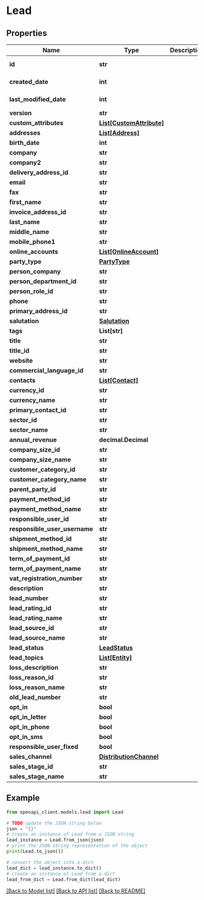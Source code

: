 # Lead


## Properties

Name | Type | Description | Notes
------------ | ------------- | ------------- | -------------
**id** | **str** |  | [optional] [readonly] 
**created_date** | **int** |  | [optional] [readonly] 
**last_modified_date** | **int** |  | [optional] [readonly] 
**version** | **str** |  | [optional] 
**custom_attributes** | [**List[CustomAttribute]**](CustomAttribute.md) |  | [optional] 
**addresses** | [**List[Address]**](Address.md) |  | [optional] 
**birth_date** | **int** |  | [optional] 
**company** | **str** |  | [optional] 
**company2** | **str** |  | [optional] 
**delivery_address_id** | **str** |  | [optional] 
**email** | **str** |  | [optional] 
**fax** | **str** |  | [optional] 
**first_name** | **str** |  | [optional] 
**invoice_address_id** | **str** |  | [optional] 
**last_name** | **str** |  | [optional] 
**middle_name** | **str** |  | [optional] 
**mobile_phone1** | **str** |  | [optional] 
**online_accounts** | [**List[OnlineAccount]**](OnlineAccount.md) |  | [optional] 
**party_type** | [**PartyType**](PartyType.md) |  | [optional] 
**person_company** | **str** |  | [optional] 
**person_department_id** | **str** |  | [optional] 
**person_role_id** | **str** |  | [optional] 
**phone** | **str** |  | [optional] 
**primary_address_id** | **str** |  | [optional] 
**salutation** | [**Salutation**](Salutation.md) |  | [optional] 
**tags** | **List[str]** |  | [optional] 
**title** | **str** |  | [optional] 
**title_id** | **str** |  | [optional] 
**website** | **str** |  | [optional] 
**commercial_language_id** | **str** |  | [optional] 
**contacts** | [**List[Contact]**](Contact.md) |  | [optional] 
**currency_id** | **str** |  | [optional] 
**currency_name** | **str** |  | [optional] 
**primary_contact_id** | **str** |  | [optional] 
**sector_id** | **str** |  | [optional] 
**sector_name** | **str** |  | [optional] 
**annual_revenue** | **decimal.Decimal** |  | [optional] 
**company_size_id** | **str** |  | [optional] 
**company_size_name** | **str** |  | [optional] 
**customer_category_id** | **str** |  | [optional] 
**customer_category_name** | **str** |  | [optional] 
**parent_party_id** | **str** |  | [optional] 
**payment_method_id** | **str** |  | [optional] 
**payment_method_name** | **str** |  | [optional] 
**responsible_user_id** | **str** |  | [optional] 
**responsible_user_username** | **str** |  | [optional] 
**shipment_method_id** | **str** |  | [optional] 
**shipment_method_name** | **str** |  | [optional] 
**term_of_payment_id** | **str** |  | [optional] 
**term_of_payment_name** | **str** |  | [optional] 
**vat_registration_number** | **str** |  | [optional] 
**description** | **str** |  | [optional] 
**lead_number** | **str** |  | [optional] 
**lead_rating_id** | **str** |  | [optional] 
**lead_rating_name** | **str** |  | [optional] 
**lead_source_id** | **str** |  | [optional] 
**lead_source_name** | **str** |  | [optional] 
**lead_status** | [**LeadStatus**](LeadStatus.md) |  | [optional] 
**lead_topics** | [**List[Entity]**](Entity.md) |  | [optional] 
**loss_description** | **str** |  | [optional] 
**loss_reason_id** | **str** |  | [optional] 
**loss_reason_name** | **str** |  | [optional] 
**old_lead_number** | **str** |  | [optional] 
**opt_in** | **bool** |  | [optional] 
**opt_in_letter** | **bool** |  | [optional] 
**opt_in_phone** | **bool** |  | [optional] 
**opt_in_sms** | **bool** |  | [optional] 
**responsible_user_fixed** | **bool** |  | [optional] 
**sales_channel** | [**DistributionChannel**](DistributionChannel.md) |  | [optional] 
**sales_stage_id** | **str** |  | [optional] 
**sales_stage_name** | **str** |  | [optional] 

## Example

```python
from openapi_client.models.lead import Lead

# TODO update the JSON string below
json = "{}"
# create an instance of Lead from a JSON string
lead_instance = Lead.from_json(json)
# print the JSON string representation of the object
print(Lead.to_json())

# convert the object into a dict
lead_dict = lead_instance.to_dict()
# create an instance of Lead from a dict
lead_from_dict = Lead.from_dict(lead_dict)
```
[[Back to Model list]](../README.md#documentation-for-models) [[Back to API list]](../README.md#documentation-for-api-endpoints) [[Back to README]](../README.md)


